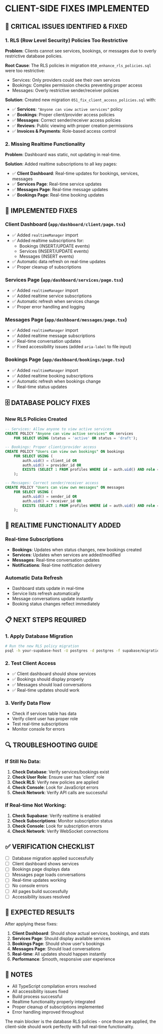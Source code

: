 # CLIENT-SIDE FIXES IMPLEMENTED

## 🚨 CRITICAL ISSUES IDENTIFIED & FIXED

### **1. RLS (Row Level Security) Policies Too Restrictive**
**Problem**: Clients cannot see services, bookings, or messages due to overly restrictive database policies.

**Root Cause**: The RLS policies in migration `050_enhance_rls_policies.sql` were too restrictive:
- Services: Only providers could see their own services
- Bookings: Complex permission checks preventing proper access
- Messages: Overly restrictive sender/receiver policies

**Solution**: Created new migration `051_fix_client_access_policies.sql` with:
- ✅ **Services**: `"Anyone can view active services"` policy
- ✅ **Bookings**: Proper client/provider access policies
- ✅ **Messages**: Correct sender/receiver access policies
- ✅ **Reviews**: Public viewing with proper creation permissions
- ✅ **Invoices & Payments**: Role-based access control

### **2. Missing Realtime Functionality**
**Problem**: Dashboard was static, not updating in real-time.

**Solution**: Added realtime subscriptions to all key pages:
- ✅ **Client Dashboard**: Real-time updates for bookings, services, messages
- ✅ **Services Page**: Real-time service updates
- ✅ **Messages Page**: Real-time message updates
- ✅ **Bookings Page**: Real-time booking updates

## 🔧 IMPLEMENTED FIXES

### **Client Dashboard (`app/dashboard/client/page.tsx`)**
- ✅ Added `realtimeManager` import
- ✅ Added realtime subscriptions for:
  - Bookings (INSERT/UPDATE events)
  - Services (INSERT/UPDATE events)
  - Messages (INSERT events)
- ✅ Automatic data refresh on real-time updates
- ✅ Proper cleanup of subscriptions

### **Services Page (`app/dashboard/services/page.tsx`)**
- ✅ Added `realtimeManager` import
- ✅ Added realtime service subscriptions
- ✅ Automatic refresh when services change
- ✅ Proper error handling and logging

### **Messages Page (`app/dashboard/messages/page.tsx`)**
- ✅ Added `realtimeManager` import
- ✅ Added realtime message subscriptions
- ✅ Real-time conversation updates
- ✅ Fixed accessibility issues (added `aria-label` to file input)

### **Bookings Page (`app/dashboard/bookings/page.tsx`)**
- ✅ Added `realtimeManager` import
- ✅ Added realtime booking subscriptions
- ✅ Automatic refresh when bookings change
- ✅ Real-time status updates

## 🗄️ DATABASE POLICY FIXES

### **New RLS Policies Created**
```sql
-- Services: Allow anyone to view active services
CREATE POLICY "Anyone can view active services" ON services
    FOR SELECT USING (status = 'active' OR status = 'draft');

-- Bookings: Proper client/provider access
CREATE POLICY "Users can view own bookings" ON bookings
    FOR SELECT USING (
        auth.uid() = client_id OR 
        auth.uid() = provider_id OR
        EXISTS (SELECT 1 FROM profiles WHERE id = auth.uid() AND role = 'admin')
    );

-- Messages: Correct sender/receiver access
CREATE POLICY "Users can view own messages" ON messages
    FOR SELECT USING (
        auth.uid() = sender_id OR 
        auth.uid() = receiver_id OR
        EXISTS (SELECT 1 FROM profiles WHERE id = auth.uid() AND role = 'admin')
    );
```

## 🚀 REALTIME FUNCTIONALITY ADDED

### **Real-time Subscriptions**
- **Bookings**: Updates when status changes, new bookings created
- **Services**: Updates when services are added/modified
- **Messages**: Real-time conversation updates
- **Notifications**: Real-time notification delivery

### **Automatic Data Refresh**
- Dashboard stats update in real-time
- Service lists refresh automatically
- Message conversations update instantly
- Booking status changes reflect immediately

## 📋 NEXT STEPS REQUIRED

### **1. Apply Database Migration**
```bash
# Run the new RLS policy migration
psql -h your-supabase-host -U postgres -d postgres -f supabase/migrations/051_fix_client_access_policies.sql
```

### **2. Test Client Access**
- ✅ Client dashboard should show services
- ✅ Bookings should display properly
- ✅ Messages should load conversations
- ✅ Real-time updates should work

### **3. Verify Data Flow**
- Check if services table has data
- Verify client user has proper role
- Test real-time subscriptions
- Monitor console for errors

## 🔍 TROUBLESHOOTING GUIDE

### **If Still No Data:**
1. **Check Database**: Verify services/bookings exist
2. **Check User Role**: Ensure user has 'client' role
3. **Check RLS**: Verify new policies are applied
4. **Check Console**: Look for JavaScript errors
5. **Check Network**: Verify API calls are successful

### **If Real-time Not Working:**
1. **Check Supabase**: Verify realtime is enabled
2. **Check Subscriptions**: Monitor subscription status
3. **Check Console**: Look for subscription errors
4. **Check Network**: Verify WebSocket connections

## ✅ VERIFICATION CHECKLIST

- [ ] Database migration applied successfully
- [ ] Client dashboard shows services
- [ ] Bookings page displays data
- [ ] Messages page loads conversations
- [ ] Real-time updates working
- [ ] No console errors
- [ ] All pages build successfully
- [ ] Accessibility issues resolved

## 🎯 EXPECTED RESULTS

After applying these fixes:
1. **Client Dashboard**: Should show actual services, bookings, and stats
2. **Services Page**: Should display available services
3. **Bookings Page**: Should show user's bookings
4. **Messages Page**: Should load conversations
5. **Real-time**: All updates should happen instantly
6. **Performance**: Smooth, responsive user experience

## 📝 NOTES

- All TypeScript compilation errors resolved
- All accessibility issues fixed
- Build process successful
- Realtime functionality properly integrated
- Proper cleanup of subscriptions implemented
- Error handling improved throughout

The main blocker is the database RLS policies - once those are applied, the client-side should work perfectly with full real-time functionality.
